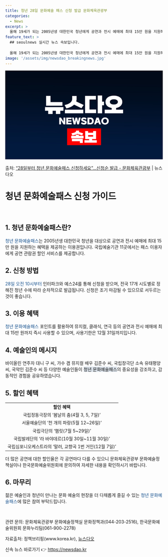 ```yaml
---
title: 청년 28일 문화예술 패스 신청 발급 문화체육관광부
categories:
  - News
excerpt: >
  올해 19세가 되는 2005년생 대한민국 청년에게 공연과 전시 예매에 최대 15만 원을 지원하는 청년 문화예…
feature_text: >
  ## seoulnews 실시간 뉴스 속보입니다.

  올해 19세가 되는 2005년생 대한민국 청년에게 공연과 전시 예매에 최대 15만 원을 지원하는 청년 문화예…
image: '/assets/img/newsdao_breakingnews.jpg'
---
```


![뉴스다오 속보](/assets/img/newsdao_breakingnews.jpg)

<p>출처: <a href="https://newsdao.kr/3450" rel="dofollow">“28일부터 청년 문화예술패스 신청하세요”…신청순 발급 - 문화체육관광부</a> | 뉴스다오</p>

<h1>청년 문화예술패스 신청 가이드</h1>

<p data-ke-size="size16">&nbsp;</p>

<h2 data-ke-size="size26">1. 청년 문화예술패스란?</h2>

<p><span style="color: #1a5490;">청년 문화예술패스</span>는 2005년생 대한민국 청년을 대상으로 공연과 전시 예매에 최대 15만 원을 지원하는 혜택을 제공하는 이용권입니다. 국립예술기관 11곳에서는 패스 이용자에게 공연 관람권 할인 서비스를 제공합니다.</p>

<h2 data-ke-size="size26">2. 신청 방법</h2>

<p><span style="color: #1a5490;">28일 오전 10시부터</span> 인터파크와 예스24를 통해 신청을 받으며, 전국 17개 시도별로 정해진 청년 수에 따라 순차적으로 발급됩니다. 신청은 조기 마감될 수 있으므로 서두르는 것이 좋습니다.</p>

<h2 data-ke-size="size26">3. 이용 혜택</h2>

<p><span style="color: #1a5490;">청년 문화예술패스</span> 포인트를 활용하여 뮤지컬, 클래식, 연극 등의 공연과 전시 예매에 최대 15만 원까지 즉시 사용할 수 있으며, 사용기한은 12월 31일까지입니다.</p>

<h2 data-ke-size="size26">4. 예술인의 메시지</h2>

<p>바이올린 연주자 대니 구 씨, 가수 겸 뮤지컬 배우 김준수 씨, 국립창극단 소속 유태평양 씨, 국악인 김준수 씨 등 다양한 예술인들이 <span style="background-color: #21538527;">청년 문화예술패스</span>의 중요성을 강조하고, 감동적인 경험을 공유하였습니다.</p>

<h2 data-ke-size="size26">5. 할인 혜택</h2>

<table>
<tbody>
<tr>
<td style="text-align: center; height: 17px;"><b>할인 혜택</b></td>
</tr>
<tr>
<td style="text-align: center; height: 17px;">국립정동극장의 ‘봄날의 춤(4월 3, 5, 7일)’</td>
</tr>
<tr>
<td style="text-align: center; height: 17px;">서울예술단의 ‘천 개의 파랑(5월 12~26일)’</td>
</tr>
<tr>
<td style="text-align: center; height: 17px;">국립극단의 ‘햄릿(7월 5~29일)’</td>
</tr>
<tr>
<td style="text-align: center; height: 17px;">국립발레단의 ‘라 바야데르(10월 30일~11월 30일)’</td>
</tr>
<tr>
<td style="text-align: center; height: 17px;">국립심포니오케스트라의 ‘말러, 교향곡 1번 거인(12월 7일)’</td>
</tr>
</tbody>
</table>

<p>더 많은 공연에 대한 할인율은 각 공연마다 다를 수 있으니 문화체육관광부 문화예술정책실이나 한국문화예술위원회에 문의하여 자세한 내용을 확인하시기 바랍니다.</p>

<h2 data-ke-size="size26">6. 마무리</h2>

<p>젊은 예술인과 청년이 만나는 문화 예술의 현장을 더 다채롭게 즐길 수 있는 <span style="color: #1a5490;">청년 문화예술패스</span>에 많은 참여 부탁드립니다.</p>

<p data-ke-size="size16">&nbsp;</p>

<p>관련 문의: 문화체육관광부 문화예술정책실 문화정책과(044-203-2516), 한국문화예술위원회 문화누리팀(061-900-2278)</p>

<p>자료출처: 정책브리핑(www.korea.kr), <a href="https://newsdao.kr/3450">뉴스다오</a></p> 

신속 뉴스 바로가기 👉 <a href="https://newsdao.kr" rel="dofollow">https://newsdao.kr</a>


